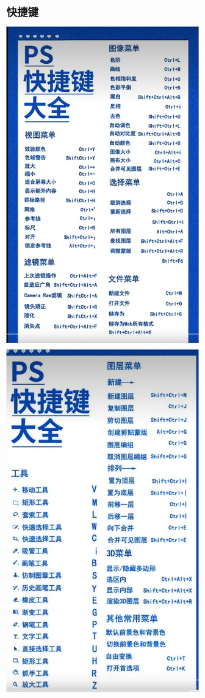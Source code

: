 # 快捷键

![8bc7e26fb8a80d5bc36da7afa512a248.png](image/8bc7e26fb8a80d5bc36da7afa512a248.png)

![495bfeb38ea1e8198a813abcc35ae82e.png](image/495bfeb38ea1e8198a813abcc35ae82e.png)
